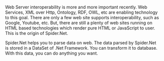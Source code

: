Web Server interoperability is more and more important recently. Web Services, XML over Http, Ontology, RDF, OWL, etc are enabling technology to this goal. There are only a few web site supports interoperability, such as Google, Youtube, etc. But, there are still a plenty of web sites running on HTML based technologies which render pure HTML or JavaScript to user. This is the origin of Spider.Net.

Spider.Net helps you to parse data on web. The data parsed by Spider.Net is stored in a DataSet of .Net Framework. You can transform it to database. With this data, you can do anything you want.